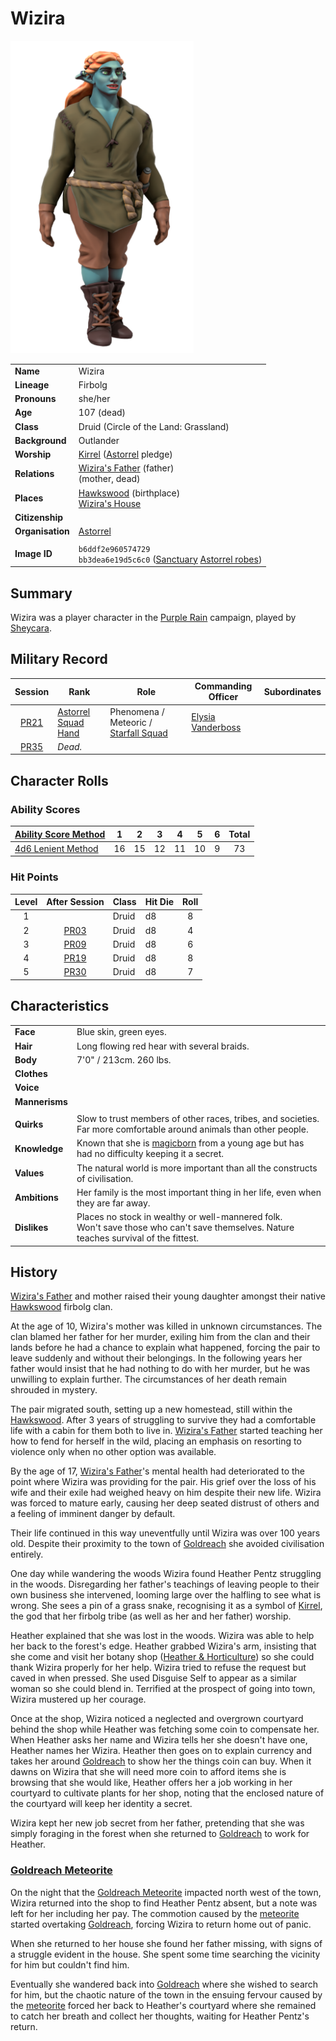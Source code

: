 # Wizira

<img src="https://raw.githubusercontent.com/jesskelsall/astarus-images/main/characters/portraits/b6ddf2e960574729.png" height="500" />

|||
| --- | --- |
| **Name** | Wizira | character.3
| **Lineage** | Firbolg |
| **Pronouns** | she/her |
| **Age** | 107 (dead) |
| **Class** | Druid (Circle of the Land: Grassland) |
| **Background** | Outlander |
| **Worship** | [Kirrel](../gods/deities/kirrel.md) ([Astorrel](../organisations/government/astorrel/astorrel.md) pledge) |
| **Relations** | [Wizira's Father](wiziras-father.md) (father)<br>(mother, dead) |
| **Places** | [Hawkswood](../places/topography/forests/hawkswood.md) (birthplace)<br>[Wizira's House](../civilisations/kingdom-of-astor/SETTLEMENTS/GOLDREACH/wiziras-house.md) |
| **Citizenship** | |
| **Organisation** | [Astorrel](../organisations/government/astorrel/astorrel.md) |
|||
| **Image ID** | `b6ddf2e960574729`<br>`bb3dea6e19d5c6c0` ([Sanctuary](../organisations/government/astorrel/sanctuary.md) [Astorrel robes](../organisations/government/astorrel/uniforms/astorrel-robes.md)) |

## Summary

Wizira was a player character in the [Purple Rain](../campaigns/C1-purple-rain.md) campaign, played by [Sheycara](../players/sheycara.md).

## Military Record

| Session | Rank | Role | Commanding Officer | Subordinates |
|:---:| --- | --- | --- | --- |
| [PR21](../sessions/PR21.md) | [Astorrel Squad Hand](../organisations/government/astorrel/ranks/astorrel-squad-hand.md) | Phenomena / Meteoric / [Starfall Squad](../organisations/government/astorrel/squads/starfall-squad.md) | [Elysia Vanderboss](elysia-vanderboss.md) ||
| [PR35](../sessions/PR35.md) | *Dead.* ||||

## Character Rolls

### Ability Scores

| [Ability Score Method](../mechanics/ability-score-method/ability-score-method.md) | 1 | 2 | 3 | 4 | 5 | 6 | Total |
| --- |:---:|:---:|:---:|:---:|:---:|:---:|:---:|
| [4d6 Lenient Method](../mechanics/ability-score-method/4d6-lenient-method.md) | 16 | 15 | 12 | 11 | 10 | 9 | 73 |

### Hit Points

| Level | After Session | Class | Hit Die | Roll |
|:---:|:---:| --- | --- |:---:|
| 1 || Druid | d8 | 8 |
| 2 | [PR03](../sessions/PR03.md) | Druid | d8 | 4 |
| 3 | [PR09](../sessions/PR09.md) | Druid | d8 | 6 |
| 4 | [PR19](../sessions/PR19.md) | Druid | d8 | 8 |
| 5 | [PR30](../sessions/PR30.md) | Druid | d8 | 7 |

## Characteristics

| | |
| --- | --- |
| **Face** | Blue skin, green eyes. | characteristics.2
| **Hair** | Long flowing red hear with several braids. |
| **Body** | 7'0" / 213cm. 260 lbs. |
| **Clothes** | |
| **Voice** | |
| **Mannerisms** | |
| | |
| **Quirks** | Slow to trust members of other races, tribes, and societies.<br>Far more comfortable around animals than other people. |
| **Knowledge** | Known that she is [magicborn](../civilisations/kingdom-of-astor/magicborn.md) from a young age but has had no difficulty keeping it a secret. |
| **Values** | The natural world is more important than all the constructs of civilisation. |
| **Ambitions** | Her family is the most important thing in her life, even when they are far away. |
| **Dislikes** | Places no stock in wealthy or well-mannered folk.<br>Won't save those who can't save themselves. Nature teaches survival of the fittest. |

## History

[Wizira's Father](wiziras-father.md) and mother raised their young daughter amongst their native [Hawkswood](../places/topography/forests/hawkswood.md) firbolg clan.

At the age of 10, Wizira's mother was killed in unknown circumstances. The clan blamed her father for her murder, exiling him from the clan and their lands before he had a chance to explain what happened, forcing the pair to leave suddenly and without their belongings. In the following years her father would insist that he had nothing to do with her murder, but he was unwilling to explain further. The circumstances of her death remain shrouded in mystery.

The pair migrated south, setting up a new homestead, still within the [Hawkswood](../places/topography/forests/hawkswood.md). After 3 years of struggling to survive they had a comfortable life with a cabin for them both to live in. [Wizira's Father](wiziras-father.md) started teaching her how to fend for herself in the wild, placing an emphasis on resorting to violence only when no other option was available.

By the age of 17, [Wizira's Father](wiziras-father.md)'s mental health had deteriorated to the point where Wizira was providing for the pair. His grief over the loss of his wife and their exile had weighed heavy on him despite their new life. Wizira was forced to mature early, causing her deep seated distrust of others and a feeling of imminent danger by default.

Their life continued in this way uneventfully until Wizira was over 100 years old. Despite their proximity to the town of [Goldreach](../places/settlements/towns/goldreach.md) she avoided civilisation entirely.

One day while wandering the woods Wizira found Heather Pentz struggling in the woods. Disregarding her father's teachings of leaving people to their own business she intervened, looming large over the halfling to see what is wrong. She sees a pin of a grass snake, recognising it as a symbol of [Kirrel](../gods/deities/kirrel.md), the god that her firbolg tribe (as well as her and her father) worship.

Heather explained that she was lost in the woods. Wizira was able to help her back to the forest's edge. Heather grabbed Wizira's arm, insisting that she come and visit her botany shop ([Heather & Horticulture](../civilisations/kingdom-of-astor/SETTLEMENTS/GOLDREACH/heather-and-horticulture.md)) so she could thank Wizira properly for her help. Wizira tried to refuse the request but caved in when pressed. She used Disguise Self to appear as a similar woman so she could blend in. Terrified at the prospect of going into town, Wizira mustered up her courage.

Once at the shop, Wizira noticed a neglected and overgrown courtyard behind the shop while Heather was fetching some coin to compensate her. When Heather asks her name and Wizira tells her she doesn't have one, Heather names her Wizira. Heather then goes on to explain currency and takes her around [Goldreach](../places/settlements/towns/goldreach.md) to show her the things coin can buy. When it dawns on Wizira that she will need more coin to afford items she is browsing that she would like, Heather offers her a job working in her courtyard to cultivate plants for her shop, noting that the enclosed nature of the courtyard will keep her identity a secret.

Wizira kept her new job secret from her father, pretending that she was simply foraging in the forest when she returned to [Goldreach](../places/settlements/towns/goldreach.md) to work for Heather.

### [Goldreach Meteorite](../items/meteoric/meteorites/goldreach-meteorite.md)

On the night that the [Goldreach Meteorite](../items/meteoric/meteorites/goldreach-meteorite.md) impacted north west of the town, Wizira returned into the shop to find Heather Pentz absent, but a note was left for her including her pay. The commotion caused by the [meteorite](../items/meteoric/meteorite.md) started overtaking [Goldreach](../places/settlements/towns/goldreach.md), forcing Wizira to return home out of panic.

When she returned to her house she found her father missing, with signs of a struggle evident in the house. She spent some time searching the vicinity for him but couldn't find him.

Eventually she wandered back into [Goldreach](../places/settlements/towns/goldreach.md) where she wished to search for him, but the chaotic nature of the town in the ensuing fervour caused by the [meteorite](../items/meteoric/meteorite.md) forced her back to Heather's courtyard where she remained to catch her breath and collect her thoughts, waiting for Heather Pentz's return.
